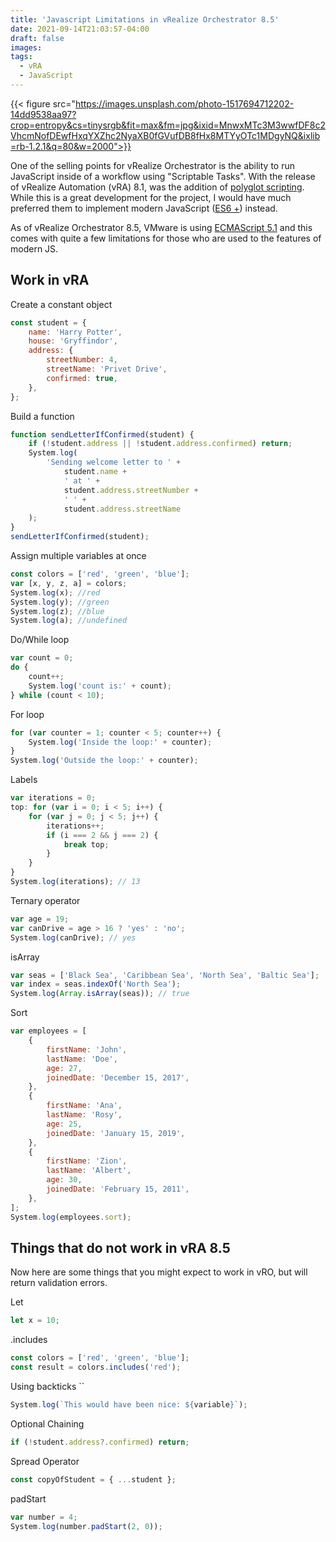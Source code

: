 ```yaml
---
title: 'Javascript Limitations in vRealize Orchestrator 8.5'
date: 2021-09-14T21:03:57-04:00
draft: false
images:
tags:
  - vRA
  - JavaScript
---
```


{{< figure src="https://images.unsplash.com/photo-1517694712202-14dd9538aa97?crop=entropy&cs=tinysrgb&fit=max&fm=jpg&ixid=MnwxMTc3M3wwfDF8c2VhcmNofDEwfHxqYXZhc2NyaXB0fGVufDB8fHx8MTYyOTc1MDgyNQ&ixlib=rb-1.2.1&q=80&w=2000">}}

One of the selling points for vRealize Orchestrator is the ability to run
JavaScript inside of a workflow using \"Scriptable Tasks\". With the release of
vRealize Automation (vRA) 8.1, was the addition of [polyglot scripting](https://code.vmware.com/samples/7325/vro-polyglot-scripts). While this is a
great development for the project, I would have much preferred them to implement
modern JavaScript ([ES6 +](https://www.w3schools.com/js/js_es6.asp)) instead.

As of vRealize Orchestrator 8.5, VMware is using [ECMAScript 5.1](https://262.ecma-international.org/5.1/) and this comes with quite a few limitations for those who are used to the features of modern JS.

## Work in vRA

Create a constant object

```javascript
const student = {
	name: 'Harry Potter',
	house: 'Gryffindor',
	address: {
		streetNumber: 4,
		streetName: 'Privet Drive',
		confirmed: true,
	},
};
```

Build a function

```javascript
function sendLetterIfConfirmed(student) {
	if (!student.address || !student.address.confirmed) return;
	System.log(
		'Sending welcome letter to ' +
			student.name +
			' at ' +
			student.address.streetNumber +
			' ' +
			student.address.streetName
	);
}
sendLetterIfConfirmed(student);
```

Assign multiple variables at once

```javascript
const colors = ['red', 'green', 'blue'];
var [x, y, z, a] = colors;
System.log(x); //red
System.log(y); //green
System.log(z); //blue
System.log(a); //undefined
```

Do/While loop

```javascript
var count = 0;
do {
	count++;
	System.log('count is:' + count);
} while (count < 10);
```

For loop

```javascript
for (var counter = 1; counter < 5; counter++) {
	System.log('Inside the loop:' + counter);
}
System.log('Outside the loop:' + counter);
```

Labels

```javascript
var iterations = 0;
top: for (var i = 0; i < 5; i++) {
	for (var j = 0; j < 5; j++) {
		iterations++;
		if (i === 2 && j === 2) {
			break top;
		}
	}
}
System.log(iterations); // 13
```

Ternary operator

```javascript
var age = 19;
var canDrive = age > 16 ? 'yes' : 'no';
System.log(canDrive); // yes
```

isArray

```javascript
var seas = ['Black Sea', 'Caribbean Sea', 'North Sea', 'Baltic Sea'];
var index = seas.indexOf('North Sea');
System.log(Array.isArray(seas)); // true
```

Sort

```javascript
var employees = [
	{
		firstName: 'John',
		lastName: 'Doe',
		age: 27,
		joinedDate: 'December 15, 2017',
	},
	{
		firstName: 'Ana',
		lastName: 'Rosy',
		age: 25,
		joinedDate: 'January 15, 2019',
	},
	{
		firstName: 'Zion',
		lastName: 'Albert',
		age: 30,
		joinedDate: 'February 15, 2011',
	},
];
System.log(employees.sort);
```

## Things that do not work in vRA 8.5

Now here are some things that you might expect to work in vRO, but will return
validation errors.

Let

```javascript
let x = 10;
```

.includes

```javascript
const colors = ['red', 'green', 'blue'];
const result = colors.includes('red');
```

Using backticks ``

```javascript
System.log(`This would have been nice: ${variable}`);
```

Optional Chaining

```javascript
if (!student.address?.confirmed) return;
```

Spread Operator

```javascript
const copyOfStudent = { ...student };
```

padStart

```javascript
var number = 4;
System.log(number.padStart(2, 0));
```
